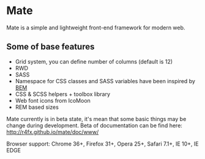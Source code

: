 # Mate

Mate is a simple and lightweight front-end framework for modern web.

## Some of base features

* Grid system, you can define number of columns (default is 12)
* RWD
* SASS
* Namespace for CSS classes and SASS variables have been inspired by [BEM](http://www.smashingmagazine.com/2012/04/16/a-new-front-end-methodology-bem/)
* CSS & SCSS helpers + toolbox library
* Web font icons from IcoMoon
* REM based sizes

Mate currently is in beta state, it's mean that some basic things may be change during development.
Beta of documentation can be find here: http://r4fx.github.io/mate/doc/www/

Browser support: Chrome 36+, Firefox 31+, Opera 25+, Safari 7.1+, IE 10+, IE EDGE